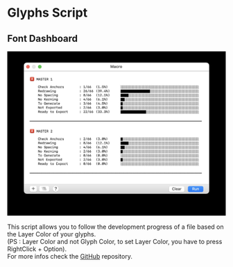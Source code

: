 # Glyphs Script

## Font Dashboard  

<img src="https://github.com/HugoJourdan/Glyphs-Script/blob/main/Font%20Dashboard/thumbnail.jpg" width="520" />

This script allows you to follow the development progress of a file based on the Layer Color of your glyphs.  
(PS : Layer Color and not Glyph Color, to set Layer Color, you have to press RightClick + Option).   
For more infos check the [GitHub](https://github.com/HugoJourdan/Glyphs-Script) repository.
